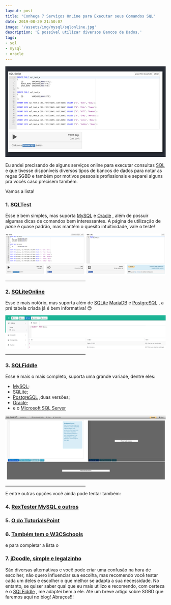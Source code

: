 ```yaml
---
layout: post
title: "Conheça 7 Serviços OnLine para Executar seus Comandos SQL"
date: 2019-08-29 21:50:07
image: '/assets/img/mysql/sqlonline.jpg'
description: 'É possível utilizar diversos Bancos de Dados.'
tags:
- sql
- mysql
- oracle
---
```


![Conheça 7 Serviços OnLine para Executar seus Comandos SQL](/assets/img/mysql/sqlonline.jpg)

Eu andei precisando de alguns serviços online para executar consultas [SQL](https://terminalroot.com.br/2011/10/curso-certificacao-linux-lpi-102.html) e que tivesse disponíveis diversos tipos de bancos de dados para notar as regas SGBD e também por motivos pessoais profissionais e separei alguns pra vocês caso precisem também.

Vamos a lista!

### 1. [SQLTest](https://sqltest.net/)

Esse é bem simples, mas suporta [MySQL](https://www.mysql.com/) e [Oracle](https://www.oracle.com/) , além de possuir algumas dicas de comandos bem interessantes. A página de utilização de *pane* é quase padrão, mas mantém o quesito intuitividade, vale o teste!

![SQLTest](/assets/img/mysql/sqltest.png)

<hr style="max-width: 50%;">

### 2. [SQLiteOnline](https://sqliteonline.com/)

Esse é mais notório, mas suporta além de [SQLite](https://www.sqlite.org/) [MariaDB](https://mariadb.org/) e [PostgreSQL](https://www.postgresql.org/) , a pré tabela criada já é bem informativa! 😊️

![SQLTest](/assets/img/mysql/sqliteonline.png)

<hr style="max-width: 50%;">

<script async src="https://pagead2.googlesyndication.com/pagead/js/adsbygoogle.js"></script>
<!-- Informat -->
<ins class="adsbygoogle"
     style="display:block"
     data-ad-client="ca-pub-2838251107855362"
     data-ad-slot="2327980059"
     data-ad-format="auto"
     data-full-width-responsive="true"></ins>
<script>
(adsbygoogle = window.adsbygoogle || []).push({});
</script>

### 3. [SQLFiddle](http://sqlfiddle.com/)

Esse é mais o mais completo, suporta uma grande variade, dentre eles:

+ [MySQL](https://www.mysql.com/);
+ [SQLite](https://www.sqlite.org/);
+ [PostgreSQL](https://www.postgresql.org/) ,duas versões;
+ [Oracle](https://www.oracle.com/);
+ e o [Microsoft SQL Server](https://www.microsoft.com/pt-br/sql-server/sql-server-downloads)

![SQLTest](/assets/img/mysql/sqlfiddle.png)

<hr style="max-width: 50%;">

E entre outras opções você ainda pode tentar também:

### 4. [RexTester MySQL e outros](https://rextester.com/l/mysql_online_compiler)
### 5. [O do TutorialsPoint](https://www.tutorialspoint.com/execute_sql_online.php)
### 6. [Também tem o W3CSchools](https://www.w3schools.com/sql/trysql.asp?filename=trysql_op_in)
e para completar a lista o
### 7. [jDoodle, simple e legalzinho](https://www.jdoodle.com/execute-sql-online/)

São diversas alternativas e você pode criar uma confusão na hora de escolher, não quero influenciar sua escolha, mas recomendo você testar cada um deles e escolher o que melhor se adapta a sua necessidade. No entanto, se quiser saber qual que eu mais utilizo e recomendo, com certeza é o [SQLFiddle](http://sqlfiddle.com/) , me adaptei bem a ele. Até um breve artigo sobre SGBD que faremos aqui no blog! Abraços!!!


